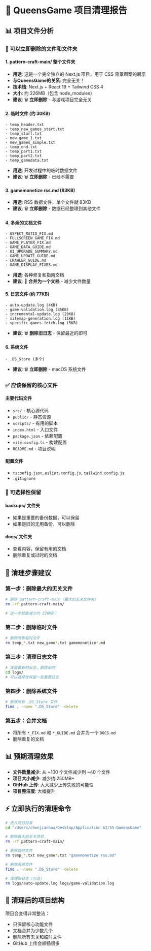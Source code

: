 # 🧹 QueensGame 项目清理报告

## 📊 项目文件分析

### 🚨 **可以立即删除的文件和文件夹**

#### 1. **pattern-craft-main/ 整个文件夹**
- **用途**: 这是一个完全独立的 Next.js 项目，用于 CSS 背景图案的展示
- **与QueensGame的关系**: 完全无关！
- **技术栈**: Next.js + React 19 + Tailwind CSS 4
- **大小**: 约 226MB（包含 node_modules）
- **建议**: 🗑️ **立即删除** - 与游戏项目完全无关

#### 2. **临时文件** (约 30KB)
```
- temp_header.txt
- temp_new_games_start.txt  
- temp_start.txt
- new_game_1.txt
- new_games_simple.txt
- temp_end.txt
- temp_part1.txt
- temp_part2.txt
- temp_gamedata.txt
```
- **用途**: 开发过程中的临时数据文件
- **建议**: 🗑️ **立即删除** - 已经不需要

#### 3. **gamemonetize rss.md** (83KB)
- **用途**: RSS 数据文件，单个文件就 83KB
- **建议**: 🗑️ **立即删除** - 数据已经整理到其他文件

#### 4. **多余的文档文件**
```
- ASPECT_RATIO_FIX.md
- FULLSCREEN_GAME_FIX.md  
- GAME_PLAYER_FIX.md
- GAME_DATA_GUIDE.md
- UI_UPGRADE_SUMMARY.md
- GAME_UPDATE_GUIDE.md
- CRAWLER_GUIDE.md
- GAME_DISPLAY_FIXES.md
```
- **用途**: 各种修复和指南文档
- **建议**: 🔄 **合并为一个文档** - 减少文件数量

#### 5. **日志文件** (约 77KB)
```logs/
- auto-update.log (4KB)
- game-validation.log (35KB)  
- incremental-update.log (20KB)
- sitemap-generation.log (11KB)
- specific-games-fetch.log (5KB)
```
- **建议**: 🗑️ **删除旧日志** - 保留最近的即可

#### 6. **系统文件**
```
- .DS_Store (多个)
```
- **建议**: 🗑️ **立即删除** - macOS 系统文件

### ✅ **应该保留的核心文件**

#### 主要代码文件
- `src/` - 核心源代码
- `public/` - 静态资源
- `scripts/` - 有用的脚本
- `index.html` - 入口文件
- `package.json` - 依赖配置
- `vite.config.ts` - 构建配置
- `README.md` - 项目说明

#### 配置文件
- `tsconfig.json`, `eslint.config.js`, `tailwind.config.js`
- `.gitignore`

### 📁 **可选择性保留**

#### backups/ 文件夹
- 如果是重要的备份数据，可以保留
- 如果是旧的无用备份，可以删除

#### docs/ 文件夹  
- 查看内容，保留有用的文档
- 删除重复或过时的文档

## 🎯 **清理步骤建议**

### 第一步：删除最大的无关文件
```bash
# 删除 pattern-craft-main（最大的无关文件夹）
rm -rf pattern-craft-main/

# 这一步就能减少约 226MB！
```

### 第二步：删除临时文件
```bash
# 删除所有临时文件
rm temp_*.txt new_game*.txt gamemonetize*.md
```

### 第三步：清理日志文件
```bash
# 保留最新的日志，删除旧的
cd logs/
# 可以选择性保留一些重要日志
```

### 第四步：删除系统文件
```bash
# 删除所有 .DS_Store 文件
find . -name ".DS_Store" -delete
```

### 第五步：合并文档
- 将所有 `*_FIX.md` 和 `*_GUIDE.md` 合并为一个 `DOCS.md`
- 删除重复的文档

## 📊 **预期清理效果**

- **文件数量减少**: 从 ~100 个文件减少到 ~40 个文件
- **项目大小减少**: 减少约 250MB+ 
- **GitHub 上传**: 大大减少上传失败的可能性
- **项目整洁度**: 大幅提升

## ⚡ **立即执行的清理命令**

```bash
# 进入项目目录
cd "/Users/chenjianhua/Desktop/Application AI/55-QueensGame"

# 删除最大的无关项目
rm -rf pattern-craft-main/

# 删除临时文件
rm temp_*.txt new_game*.txt "gamemonetize rss.md"

# 删除系统文件
find . -name ".DS_Store" -delete

# 清理旧日志（可选）
rm logs/auto-update.log logs/game-validation.log
```

## 🎉 **清理后的项目结构**

项目会变得非常整洁：
- 只保留核心功能文件
- 文档合并为少数几个
- 删除所有无关和临时文件
- GitHub 上传会顺畅很多 